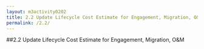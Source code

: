 ```yaml
---
layout: m3activity0202
title: 2.2 Update Lifecycle Cost Estimate for Engagement, Migration, O&M
permalink: /2.2/
---
```

##2.2 Update Lifecycle Cost Estimate for Engagement, Migration, O&M
